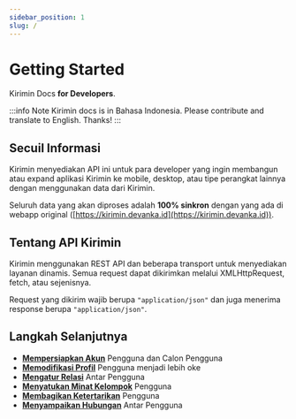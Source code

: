 ```yaml
---
sidebar_position: 1
slug: /
---
```


# Getting Started

Kirimin Docs **for Developers**.

:::info Note
Kirimin docs is in Bahasa Indonesia. Please contribute and translate to English. Thanks!
:::

## Secuil Informasi

Kirimin menyediakan API ini untuk para developer yang ingin membangun atau expand aplikasi Kirimin ke mobile, desktop, atau tipe perangkat lainnya dengan menggunakan data dari Kirimin.

Seluruh data yang akan diproses adalah **100% sinkron** dengan yang ada di webapp original ([https://kirimin.devanka.id](https://kirimin.devanka.id)).

## Tentang API Kirimin

Kirimin menggunakan REST API dan beberapa transport untuk menyediakan layanan dinamis. Semua request dapat dikirimkan melalui XMLHttpRequest, fetch, atau sejenisnya.

Request yang dikirim wajib berupa `"application/json"` dan juga menerima response berupa `"application/json"`.

## Langkah Selanjutnya

- **[Mempersiapkan Akun](/auth)** Pengguna dan Calon Pengguna
- **[Memodifikasi Profil](/account)** Pengguna menjadi lebih oke
- **[Mengatur Relasi](/profile)** Antar Pengguna
- **[Menyatukan Minat Kelompok](/group)** Pengguna
- **[Membagikan Ketertarikan](/posts)** Pengguna
- **[Menyampaikan Hubungan](/room)** Antar Pengguna
